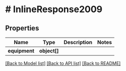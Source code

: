 # # InlineResponse2009

## Properties

Name | Type | Description | Notes
------------ | ------------- | ------------- | -------------
**equipment** | **object[]** |  | 

[[Back to Model list]](../../README.md#documentation-for-models) [[Back to API list]](../../README.md#documentation-for-api-endpoints) [[Back to README]](../../README.md)


